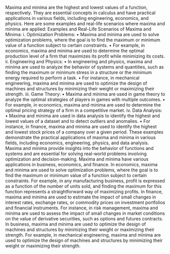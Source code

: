 Maxima and minima are the highest and lowest values of a function, respectively. They are essential concepts in calculus and have practical applications in various fields, including engineering, economics, and physics. Here are some examples and real-life scenarios where maxima and minima are applied:
Examples and Real-Life Scenarios of Maxima and Minima:
i.	Optimization Problems:
•	Maxima and minima are used to solve optimization problems, where the goal is to find the maximum or minimum value of a function subject to certain constraints.
•	For example, in economics, maxima and minima are used to determine the optimal production level of a firm that maximizes its profit while minimizing its costs.
ii.	Engineering and Physics:
•	In engineering and physics, maxima and minima are used to analyze the behavior of systems and quantities, such as finding the maximum or minimum stress in a structure or the minimum energy required to perform a task.
•	For instance, in mechanical engineering, maxima and minima are used to optimize the design of machines and structures by minimizing their weight or maximizing their strength.
iii.	Game Theory:
•	Maxima and minima are used in game theory to analyze the optimal strategies of players in games with multiple outcomes.
•	For example, in economics, maxima and minima are used to determine the optimal pricing strategy of a firm in a competitive market.
iv.	Data Analysis:
•	Maxima and minima are used in data analysis to identify the highest and lowest values of a dataset and to detect outliers and anomalies.
•	For instance, in finance, maxima and minima are used to identify the highest and lowest stock prices of a company over a given period.
These examples demonstrate the practical applications of maxima and minima in various fields, including economics, engineering, physics, and data analysis. Maxima and minima provide insights into the behavior of functions and systems and are essential for solving real-world problems involving optimization and decision-making.
Maxima and minima have various applications in business, economics, and finance. In economics, maxima and minima are used to solve optimization problems, where the goal is to find the maximum or minimum value of a function subject to certain constraints. For example, in any manufacturing business, profit is expressed as a function of the number of units sold, and finding the maximum for this function represents a straightforward way of maximizing profits.
In finance, maxima and minima are used to estimate the impact of small changes in interest rates, exchange rates, or commodity prices on investment portfolios and financial instruments. For instance, in risk management, maxima and minima are used to assess the impact of small changes in market conditions on the value of derivative securities, such as options and futures contracts.
In business, maxima and minima are used to optimize the design of machines and structures by minimizing their weight or maximizing their strength. For example, in mechanical engineering, maxima and minima are used to optimize the design of machines and structures by minimizing their weight or maximizing their strength.

